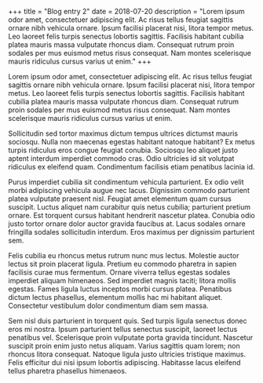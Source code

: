 +++
title = "Blog entry 2"
date = 2018-07-20
description = "Lorem ipsum odor amet, consectetuer adipiscing elit. Ac risus tellus feugiat sagittis ornare nibh vehicula ornare. Ipsum facilisi placerat nisi, litora tempor metus. Leo laoreet felis turpis senectus lobortis sagittis. Facilisis habitant cubilia platea mauris massa vulputate rhoncus diam. Consequat rutrum proin sodales per mus euismod metus risus consequat. Nam montes scelerisque mauris ridiculus cursus varius ut enim."
+++

Lorem ipsum odor amet, consectetuer adipiscing elit. Ac risus tellus feugiat sagittis ornare nibh vehicula ornare. Ipsum facilisi placerat nisi, litora tempor metus. Leo laoreet felis turpis senectus lobortis sagittis. Facilisis habitant cubilia platea mauris massa vulputate rhoncus diam. Consequat rutrum proin sodales per mus euismod metus risus consequat. Nam montes scelerisque mauris ridiculus cursus varius ut enim.

<!-- more -->

Sollicitudin sed tortor maximus dictum tempus ultrices dictumst mauris sociosqu. Nulla non maecenas egestas habitant natoque habitant? Ex metus turpis ridiculus eros congue feugiat conubia. Sociosqu leo aliquet justo aptent interdum imperdiet commodo cras. Odio ultricies id sit volutpat ridiculus ex eleifend quam. Condimentum facilisis etiam penatibus lacinia id.

Purus imperdiet cubilia sit condimentum vehicula parturient. Ex odio velit morbi adipiscing vehicula augue nec lacus. Dignissim commodo parturient platea vulputate praesent nisl. Feugiat amet elementum quam cursus suscipit. Luctus aliquet nam curabitur quis netus cubilia; parturient pretium ornare. Est torquent cursus habitant hendrerit nascetur platea. Conubia odio justo tortor ornare dolor auctor gravida faucibus at. Lacus sodales ornare fringilla sodales sollicitudin interdum. Eros maximus per dignissim parturient sem.

Felis cubilia eu rhoncus metus rutrum nunc mus lectus. Molestie auctor lectus sit proin placerat ligula. Pretium eu commodo pharetra in sapien facilisis curae mus fermentum. Ornare viverra tellus egestas sodales imperdiet aliquam himenaeos. Sed imperdiet magnis taciti; litora mollis egestas. Fames ligula luctus inceptos morbi cursus platea. Penatibus dictum lectus phasellus, elementum mollis hac mi habitant aliquet. Consectetur vestibulum dolor condimentum diam sem massa.

Sem nisl duis parturient in torquent quis. Sed turpis ligula senectus donec eros mi nostra. Ipsum parturient tellus senectus suscipit, laoreet lectus penatibus vel. Scelerisque proin vulputate porta gravida tincidunt. Nascetur suscipit proin enim justo netus aliquam. Varius sagittis quam lorem; non rhoncus litora consequat. Natoque ligula justo ultricies tristique maximus. Felis efficitur dui nisi ipsum lobortis adipiscing. Habitasse lacus eleifend tellus pharetra phasellus himenaeos.
